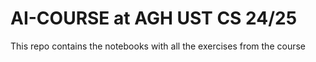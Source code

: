 # AI-COURSE at AGH UST CS 24/25
This repo contains the notebooks with all the exercises from the course

